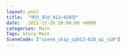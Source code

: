 ```yaml
---
layout: post
title:  "메인_회상_013~028장"
date:   2022-12-26 20:00:00 +0000
categories: Main
Tags: Story Main
SceneCode: ["scene_skip_cp013-028_q1_s10"]
---
```

